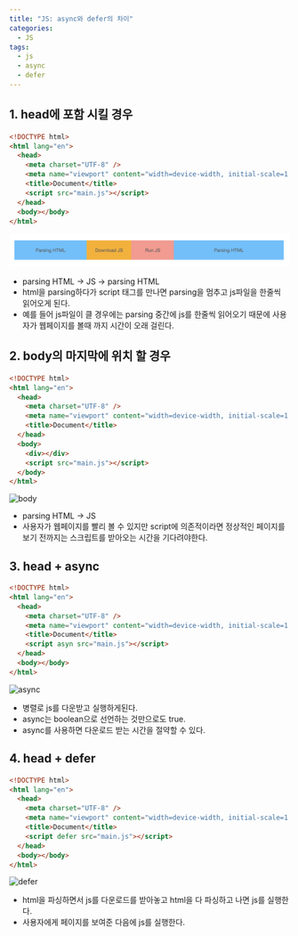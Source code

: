 ```yaml
---
title: "JS: async와 defer의 차이"
categories:
  - JS
tags:
  - js
  - async
  - defer
---
```


## 1. head에 포함 시킬 경우

```html
<!DOCTYPE html>
<html lang="en">
  <head>
    <meta charset="UTF-8" />
    <meta name="viewport" content="width=device-width, initial-scale=1.0" />
    <title>Document</title>
    <script src="main.js"></script>
  </head>
  <body></body>
</html>
```

![head](/assets/images/head.png)

- parsing HTML -> JS -> parsing HTML
- html을 parsing하다가 script 태그를 만나면 parsing을 멈추고 js파일을 한줄씩 읽어오게 된다.
- 예를 들어 js파일이 클 경우에는 parsing 중간에 js를 한줄씩 읽어오기 때문에 사용자가 웹페이지를 볼때 까지 시간이 오래 걸린다.

## 2. body의 마지막에 위치 할 경우

```html
<!DOCTYPE html>
<html lang="en">
  <head>
    <meta charset="UTF-8" />
    <meta name="viewport" content="width=device-width, initial-scale=1.0" />
    <title>Document</title>
  </head>
  <body>
    <div></div>
    <script src="main.js"></script>
  </body>
</html>
```

![body](../../assets/images/body.png)

- parsing HTML -> JS
- 사용자가 웹페이지를 빨리 볼 수 있지만 script에 의존적이라면 정상적인 페이지를 보기 전까지는 스크립트를 받아오는 시간을 기다려야한다.

## 3. head + async

```html
<!DOCTYPE html>
<html lang="en">
  <head>
    <meta charset="UTF-8" />
    <meta name="viewport" content="width=device-width, initial-scale=1.0" />
    <title>Document</title>
    <script asyn src="main.js"></script>
  </head>
  <body></body>
</html>
```

![async](../../assets/images/async.png)

- 병렬로 js를 다운받고 실행하게된다.
- async는 boolean으로 선언하는 것만으로도 true.
- async를 사용하면 다운로드 받는 시간을 절약할 수 있다.

## 4. head + defer

```html
<!DOCTYPE html>
<html lang="en">
  <head>
    <meta charset="UTF-8" />
    <meta name="viewport" content="width=device-width, initial-scale=1.0" />
    <title>Document</title>
    <script defer src="main.js"></script>
  </head>
  <body></body>
</html>
```

![defer](../../assets/images/defer.png)

- html을 파싱하면서 js를 다운로드를 받아놓고 html을 다 파싱하고 나면 js를 실행한다.
- 사용자에게 페이지를 보여준 다음에 js를 실행한다.
